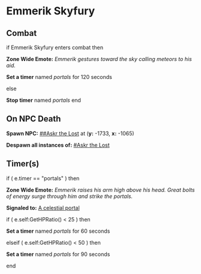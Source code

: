 # Emmerik Skyfury


## Combat

if  Emmerik Skyfury enters combat  then


**Zone Wide Emote:** <span class="text-warning">*Emmerik gestures toward the sky calling meteors to his aid.*</span>


**Set a timer** named *portals* for 120 seconds

else


**Stop timer** named *portals*
end



## On NPC Death

**Spawn NPC:**  [\#\#Askr the Lost](/npc/209157) at (**y:** -1733, **x:** -1065)

**Despawn all instances of:**  [\#Askr the Lost](/npc/209156)


## Timer(s)

if ( e.timer == "portals" ) then


**Zone Wide Emote:** <span class="text-warning">*Emmerik raises his arm high above his head.  Great bolts of energy surge through him and strike the portals.*</span>


**Signaled to:**  [A celestial portal](/npc/209102)





if ( e.self:GetHPRatio() < 25 ) then



**Set a timer** named *portals* for 60 seconds






elseif ( e.self:GetHPRatio() < 50 ) then



**Set a timer** named *portals* for 90 seconds

end
